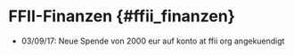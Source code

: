 # FFII-Finanzen {#ffii_finanzen}

-   03/09/17: Neue Spende von 2000 eur auf konto at ffii org
    angekuendigt
